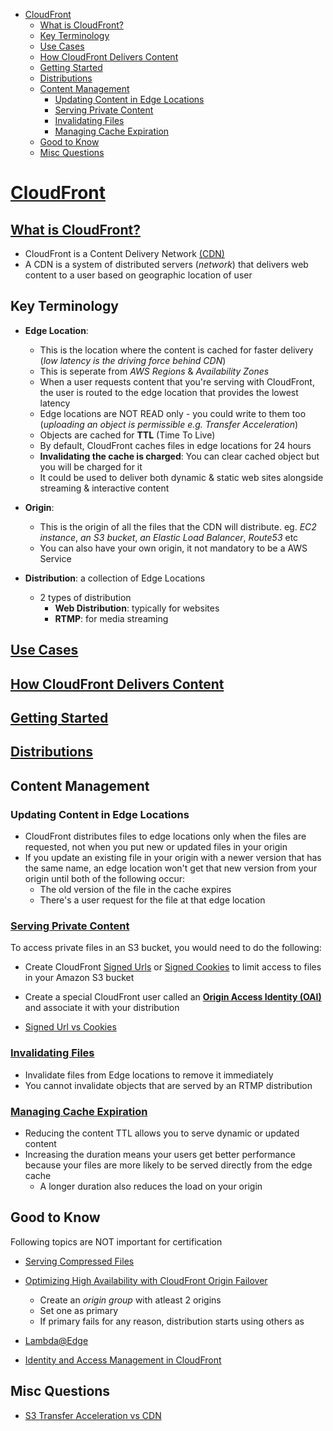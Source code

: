 - [CloudFront](#cloudfront)
  - [What is CloudFront?](#what-is-cloudfront)
  - [Key Terminology](#key-terminology)
  - [Use Cases](#use-cases)
  - [How CloudFront Delivers Content](#how-cloudfront-delivers-content)
  - [Getting Started](#getting-started)
  - [Distributions](#distributions)
  - [Content Management](#content-management)
    - [Updating Content in Edge Locations](#updating-content-in-edge-locations)
    - [Serving Private Content](#serving-private-content)
    - [Invalidating Files](#invalidating-files)
    - [Managing Cache Expiration](#managing-cache-expiration)
  - [Good to Know](#good-to-know)
  - [Misc Questions](#misc-questions)

# [CloudFront](https://aws.amazon.com/cloudfront/)

## [What is CloudFront?](https://docs.aws.amazon.com/AmazonCloudFront/latest/DeveloperGuide/Introduction.html)

- CloudFront is a Content Delivery Network [(CDN)](https://www.cloudflare.com/learning/cdn/what-is-a-cdn/)
- A CDN is a system of distributed servers (*network*) that delivers web content to a user based on geographic location of user

## Key Terminology

  - **Edge Location**: 
    - This is the location where the content is cached for faster delivery (_low latency is the driving force behind CDN_)
    - This is seperate from *AWS Regions* & *Availability Zones*
    - When a user requests content that you're serving with CloudFront, the user is routed to the edge location that provides the lowest latency
    - Edge locations are NOT READ only - you could write to them too (*uploading an object is permissible e.g. Transfer Acceleration*)
    - Objects are cached for **TTL** (Time To Live)
    - By default, CloudFront caches files in edge locations for 24 hours
    - **Invalidating the cache is charged**: You can clear cached object but you will be charged for it
    - It could be used to deliver both dynamic & static web sites alongside streaming & interactive content
  
  - **Origin**: 
    - This is the origin of all the files that the CDN will distribute. eg. *EC2 instance*, *an S3 bucket*, *an Elastic Load Balancer*, *Route53* etc
    - You can also have your own origin, it not mandatory to be a AWS Service

  - **Distribution**: a collection of Edge Locations
    - 2 types of distribution
      - **Web Distribution**: typically for websites
      - **RTMP**: for media streaming

## [Use Cases](https://docs.aws.amazon.com/AmazonCloudFront/latest/DeveloperGuide/IntroductionUseCases.html)

## [How CloudFront Delivers Content](https://docs.aws.amazon.com/AmazonCloudFront/latest/DeveloperGuide/HowCloudFrontWorks.html)

## [Getting Started](https://docs.aws.amazon.com/AmazonCloudFront/latest/DeveloperGuide/GettingStarted.html)

## [Distributions](https://docs.aws.amazon.com/AmazonCloudFront/latest/DeveloperGuide/distribution-overview.html)

## Content Management

### Updating Content in Edge Locations

- CloudFront distributes files to edge locations only when the files are requested, not when you put new or updated files in your origin
- If you update an existing file in your origin with a newer version that has the same name, an edge location won't get that new version from your origin until both of the following occur:
  - The old version of the file in the cache expires
  - There's a user request for the file at that edge location

### [Serving Private Content](https://docs.aws.amazon.com/AmazonCloudFront/latest/DeveloperGuide/private-content-overview.html)

To access private files in an S3 bucket, you would need to do the following:

- Create CloudFront [Signed Urls](https://docs.aws.amazon.com/AmazonCloudFront/latest/DeveloperGuide/private-content-signed-urls.html) or [Signed Cookies](https://docs.aws.amazon.com/AmazonCloudFront/latest/DeveloperGuide/private-content-signed-cookies.html) to limit access to files in your Amazon S3 bucket
- Create a special CloudFront user called an [**Origin Access Identity (OAI)**](https://docs.aws.amazon.com/AmazonCloudFront/latest/DeveloperGuide/private-content-restricting-access-to-s3.html) and associate it with your distribution

- [Signed Url vs Cookies](https://docs.aws.amazon.com/AmazonCloudFront/latest/DeveloperGuide/private-content-choosing-signed-urls-cookies.html)


### [Invalidating Files](https://docs.aws.amazon.com/AmazonCloudFront/latest/DeveloperGuide/Invalidation.html)

- Invalidate files from Edge locations to remove it immediately
- You cannot invalidate objects that are served by an RTMP distribution

### [Managing Cache Expiration](https://docs.aws.amazon.com/AmazonCloudFront/latest/DeveloperGuide/Expiration.html)

- Reducing the content TTL allows you to serve dynamic or updated content
- Increasing the duration means your users get better performance because your files are more likely to be served directly from the edge cache
  - A longer duration also reduces the load on your origin

## Good to Know

Following topics are NOT important for certification

- [Serving Compressed Files](https://docs.aws.amazon.com/AmazonCloudFront/latest/DeveloperGuide/ServingCompressedFiles.html)

- [Optimizing High Availability with CloudFront Origin Failover](https://docs.aws.amazon.com/AmazonCloudFront/latest/DeveloperGuide/high_availability_origin_failover.html)

  - Create an *origin group* with atleast 2 origins
  - Set one as primary
  - If primary fails for any reason, distribution starts using others as 

- [Lambda@Edge](https://docs.aws.amazon.com/AmazonCloudFront/latest/DeveloperGuide/lambda-at-the-edge.html)

- [Identity and Access Management in CloudFront](https://docs.aws.amazon.com/AmazonCloudFront/latest/DeveloperGuide/auth-and-access-control.html)


## Misc Questions

- [S3 Transfer Acceleration vs CDN](https://acloud.guru/forums/aws-csa-2019/discussion/-Lis1MjuGCKWM5CnFeRD/transfer_acceleration_for_down)
  
